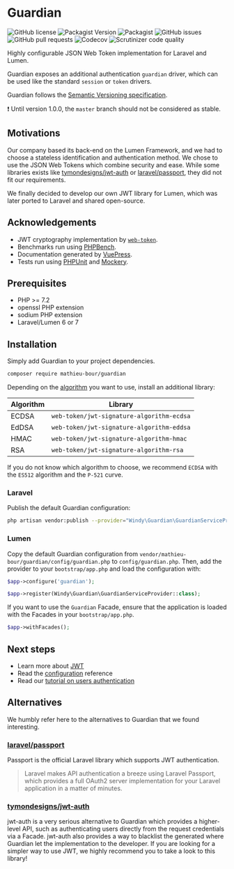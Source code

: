 # Guardian
![GitHub license](https://img.shields.io/github/license/mathieu-bour/guardian?style=flat-square)
![Packagist Version](https://img.shields.io/packagist/v/mathieu-bour/guardian?style=flat-square)
![Packagist](https://img.shields.io/packagist/dt/mathieu-bour/guardian?style=flat-square)
![GitHub issues](https://img.shields.io/github/issues/mathieu-bour/guardian?style=flat-square)
![GitHub pull requests](https://img.shields.io/github/issues-pr/mathieu-bour/guardian?style=flat-square)
![Codecov](https://img.shields.io/codecov/c/gh/mathieu-bour/guardian?style=flat-square)
![Scrutinizer code quality](https://img.shields.io/scrutinizer/quality/g/mathieu-bour/guardian?style=flat-square)

Highly configurable JSON Web Token implementation for Laravel and Lumen.

Guardian exposes an additional authentication `guardian` driver, which can be used like the standard `session` or `token` drivers.

Guardian follows the [Semantic Versioning specification](https://semver.org).

:heavy_exclamation_mark: Until version 1.0.0, the `master` branch should not be considered as stable.


## Motivations
Our company based its back-end on the Lumen Framework, and we had to choose a stateless identification and authentication method.
We chose to use the JSON Web Tokens which combine security and ease.
While some libraries exists like [tymondesigns/jwt-auth](https://github.com/tymondesigns/jwt-auth) or [laravel/passport](https://github.com/laravel/passport), they did not fit our requirements.

We finally decided to develop our own JWT library for Lumen, which was later ported to Laravel and shared open-source.


## Acknowledgements
- JWT cryptography implementation by [`web-token`](https://github.com/web-token/jwt-framework).
- Benchmarks run using [PHPBench](https://github.com/phpbench/phpbench).
- Documentation generated by [VuePress](https://vuepress.vuejs.org/).
- Tests run using [PHPUnit](https://phpunit.de/) and [Mockery](https://github.com/mockery/mockery).


## Prerequisites
- PHP >= 7.2
- openssl PHP extension
- sodium PHP extension
- Laravel/Lumen 6 or 7


## Installation
Simply add Guardian to your project dependencies.

```bash
composer require mathieu-bour/guardian
```

Depending on the [algorithm](https://mathieu-bour.github.io/guardian/reference/configuration.html#key) you want to use, install an additional library:

| Algorithm | Library                                   |
|-----------|-------------------------------------------|
| ECDSA     | `web-token/jwt-signature-algorithm-ecdsa` |
| EdDSA     | `web-token/jwt-signature-algorithm-eddsa` |
| HMAC      | `web-token/jwt-signature-algorithm-hmac`  |
| RSA       | `web-token/jwt-signature-algorithm-rsa`   |

If you do not know which algorithm to choose, we recommend `ECDSA` with the `ES512` algorithm and the `P-521` curve.

### Laravel
Publish the default Guardian configuration:

```bash
php artisan vendor:publish --provider="Windy\Guardian\GuardianServiceProvider"
```

### Lumen
Copy the default Guardian configuration from `vendor/mathieu-bour/guardian/config/guardian.php` to `config/guardian.php`.
Then, add the provider to your `bootstrap/app.php` and load the configuration with:

```php
$app->configure('guardian');

$app->register(Windy\Guardian\GuardianServiceProvider::class);
```

If you want to use the `Guardian` Facade, ensure that the application is loaded with the Facades in your `bootstrap/app.php`.

```php
$app->withFacades();
```


## Next steps
- Learn more about [JWT](https://mathieu-bour.github.io/guardian/reference/jwt)
- Read the [configuration](https://mathieu-bour.github.io/guardian/reference/configuration) reference
- Read our [tutorial on users authentication](https://mathieu-bour.github.io/guardian/case-studies/authentication)


## Alternatives
We humbly refer here to the alternatives to Guardian that we found interesting.

### [laravel/passport](https://github.com/laravel/passport)
Passport is the official Laravel library which supports JWT authentication.

> Laravel makes API authentication a breeze using Laravel Passport, which provides a full OAuth2 server implementation for your Laravel application in a matter of minutes.

### [tymondesigns/jwt-auth](https://github.com/tymondesigns/jwt-auth)
jwt-auth is a very serious alternative to Guardian which provides a higher-level API, such as authenticating users directly from the request credentials via a Facade.
jwt-auth also provides a way to blacklist the generated where Guardian let the implementation to the developer.
If you are looking for a simpler way to use JWT, we highly recommend you to take a look to this library!
